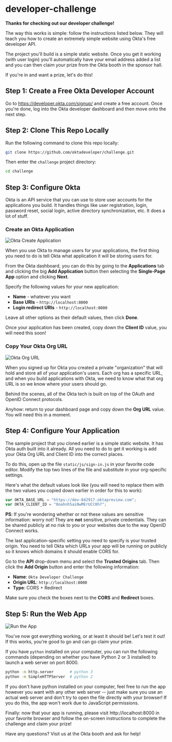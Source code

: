 # developer-challenge

**Thanks for checking out our developer challenge!**

The way this works is simple: follow the instructions listed below. They will
teach you how to create an extremely simple website using Okta's free developer
API.

The project you'll build is a simple static website. Once you get it working
(with user login) you'll automatically have your email address added a list and
you can then claim your prize from the Okta booth in the sponsor hall.

If you're in and want a prize, let's do this!


## Step 1: Create a Free Okta Developer Account

Go to https://developer.okta.com/signup/ and create a free account. Once you're
done, log into the Okta developer dashboard and then move onto the next step.


## Step 2: Clone This Repo Locally

Run the following command to clone this repo locally:

```bash
git clone https://github.com/oktadeveloper/challenge.git
```

Then enter the `challenge` project directory:

```bash
cd challenge
```


## Step 3: Configure Okta

Okta is an API service that you can use to store user accounts for the
applications you build. It handles things like user registration, login,
password reset, social login, active directory synchronization, etc. It does a
lot of stuff.


### Create an Okta Application

![Okta Create Application](https://raw.githubusercontent.com/oktadeveloper/challenge/master/assets/okta-create-app.gif)

When you use Okta to manage users for your applications, the first thing you
need to do is tell Okta what application it will be storing users for.

From the Okta dashboard, you can do this by going to the **Applications** tab
and clicking the big **Add Application** button then selecting the
**Single-Page App** option and clicking **Next**.

Specify the following values for your new application:

- **Name** - whatever you want
- **Base URIs** - `http://localhost:8000`
- **Login redirect URIs** - `http://localhost:8000`

Leave all other options as their default values, then click **Done**.

Once your application has been created, copy down the **Client ID** value, you
will need this soon!


### Copy Your Okta Org URL

![Okta Org URL](https://raw.githubusercontent.com/oktadeveloper/challenge/master/assets/okta-org-url.gif)

When you signed up for Okta you created a private "organization" that will hold
and store all of your application's users. Each org has a specific URL, and when
you build applications with Okta, we need to know what that org URL is so we
know where your users should go.

Behind the scenes, all of the Okta tech is built on top of the OAuth and OpenID
Connect protocols.

Anyhow: return to your dashboard page and copy down the **Org URL** value. You
will need this in a moment.


## Step 4: Configure Your Application

The sample project that you cloned earlier is a simple static website. It has
Okta auth built into it already. All you need to do to get it working is add
your Okta Org URL and Client ID into the correct places.

To do this, open up the file `static/js/sign-in.js` in your favorite code
editor. Modify the top two lines of the file and substitute in your org-specific
settings.

Here's what the default values look like (you will need to replace them with the
two values you copied down earlier in order for this to work):

```javascript
var OKTA_BASE_URL = "https://dev-842917.oktapreview.com";
var OKTA_CLIENT_ID = "0oahnh5ai0wMErUCC0h7";
```

**PS**: If you're wondering whether or not these values are sensitive
information: worry not! They are **not** sensitive, private credentials. They
can be shared publicly at no risk to you or your websites due to the way OpenID
Connect works.

The last application-specific setting you need to specify is your trusted
origin. You need to tell Okta which URLs your app will be running on publicly so
it knows which domains it should enable CORS for.

Go to the **API** drop-down menu and select the **Trusted Origins** tab. Then
click the **Add Origin** button and enter the following information:

- **Name**: `Okta Developer Challenge`
- **Origin URL**: `http://localhost:8000`
- **Type**: CORS + Redirect

Make sure you check the boxes next to the **CORS** and **Redirect** boxes.


## Step 5: Run the Web App

![Run the App](https://raw.githubusercontent.com/oktadeveloper/challenge/master/assets/run-the-app.gif)

You've now got everything working, or at least it should be! Let's test it out!
If this works, you're good to go and can go claim your prize.

If you have `python` installed on your computer, you can run the following
commands (depending on whether you have Python 2 or 3 installed) to launch a web
server on port 8000.

```bash
python -m http.server       # python 3
python -m SimpleHTTPServer  # python 2
```

If you don't have python installed on your computer, feel free to run the
app however you want with any other web server -- just make sure you use an
actual web server and don't try to open the file directly with your browser!
If you do this, the app won't work due to JavaScript permissions.

Finally: now that your app is running, please visit http://localhost:8000 in
your favorite browser and follow the on-screen instructions to complete the
challenge and claim your prize!

Have any questions? Visit us at the Okta booth and ask for help!
